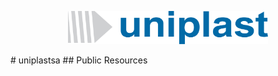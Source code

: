 <p align="center">
  <a href="https://www.uniplast.com.br/" target="blank"><img src="https://raw.githubusercontent.com/uniplastsa/uniplastsa/master/images/logo.svg" width="320" alt="Uniplast Logo" /></a>
</p>
# uniplastsa
## Public Resources
